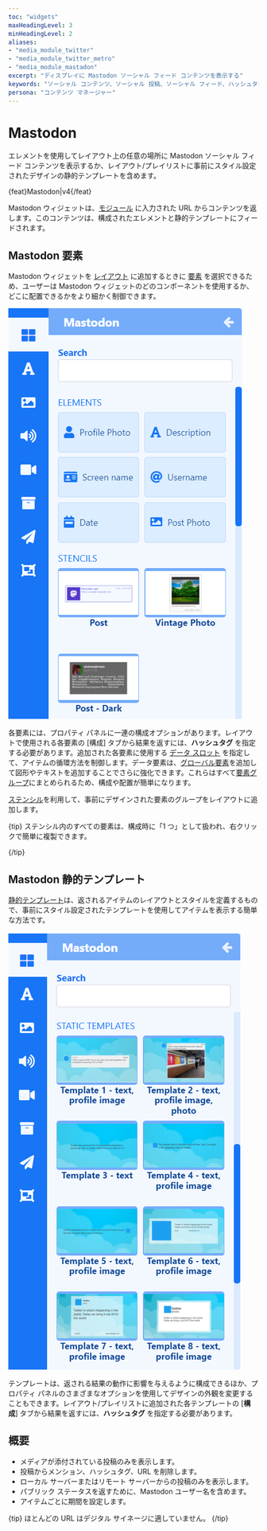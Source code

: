 ```yaml
---
toc: "widgets"
maxHeadingLevel: 3
minHeadingLevel: 2
aliases:
- "media_module_twitter"
- "media_module_twitter_metro"
- "media_module_mastadon"
excerpt: "ディスプレイに Mastodon ソーシャル フィード コンテンツを表示する"
keywords: "ソーシャル コンテンツ、ソーシャル 投稿、ソーシャル フィード、ハッシュタグ、メンション"
persona: "コンテンツ マネージャー"
---
```


# Mastodon

エレメントを使用してレイアウト上の任意の場所に Mastodon ソーシャル フィード コンテンツを表示するか、レイアウト/プレイリストに事前にスタイル設定されたデザインの静的テンプレートを含めます。

{feat}Mastodon|v4{/feat}

Mastodon ウィジェットは、[モジュール](media_modules.html) に入力された URL からコンテンツを返します。このコンテンツは、構成されたエレメントと静的テンプレートにフィードされます。

## Mastodon 要素

Mastodon ウィジェットを [レイアウト](layouts_editor.html) に追加するときに [要素](layouts_editor#content-data-widgets-and-elements) を選択できるため、ユーザーは Mastodon ウィジェットのどのコンポーネントを使用するか、どこに配置できるかをより細かく制御できます。

![Mastodon 要素](img/v4_media_modules_mastadon_elements.png)

各要素には、プロパティ パネルに一連の構成オプションがあります。レイアウトで使用される各要素の [構成] タブから結果を返すには、**ハッシュタグ** を指定する必要があります。追加された各要素に使用する [データ スロット](layouts_editor.html#content-data-slots) を指定して、アイテムの循環方法を制御します。データ要素は、[グローバル要素](layouts_editor.html#content-global-elements)を追加して図形やテキストを追加することでさらに強化できます。これらはすべて[要素グループ](layouts_editor.html#content-grouping-elements)にまとめられるため、構成や配置が簡単になります。

[ステンシル](layouts_editor.html#content-stencils)を利用して、事前にデザインされた要素のグループをレイアウトに追加します。

{tip}
ステンシル内のすべての要素は、構成時に「1 つ」として扱われ、右クリックで簡単に複製できます。

{/tip}

## Mastodon 静的テンプレート

[静的テンプレート](layouts_editor.html#content-static-templates)は、返されるアイテムのレイアウトとスタイルを定義するもので、事前にスタイル設定されたテンプレートを使用してアイテムを表示する簡単な方法です。

![Mastadon テンプレート](img/v4_media_modules_mastadon_templates.png)

テンプレートは、返される結果の動作に影響を与えるように構成できるほか、プロパティ パネルのさまざまなオプションを使用してデザインの外観を変更することもできます。レイアウト/プレイリストに追加された各テンプレートの [**構成**] タブから結果を返すには、**ハッシュタグ** を指定する必要があります。

## 概要

- メディアが添付されている投稿のみを表示します。
- 投稿からメンション、ハッシュタグ、URL を削除します。
- ローカル サーバーまたはリモート サーバーからの投稿のみを表示します。
- パブリック ステータスを返すために、Mastodon ユーザー名を含めます。
- アイテムごとに期間を設定します。

{tip}
ほとんどの URL はデジタル サイネージに適していません。
{/tip}

